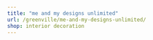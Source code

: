 ```yaml
---
title: "me and my designs unlimited"
url: /greenville/me-and-my-designs-unlimited/
shop: interior decoration
---
```


